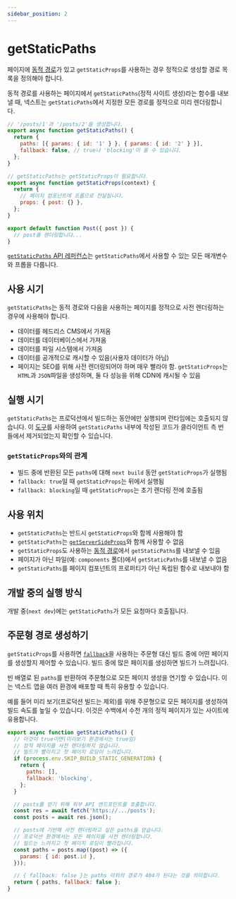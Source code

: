 ```yaml
---
sidebar_position: 2
---
```


# getStaticPaths

페이지에 [동적 경로](../../routing/dynamic-routes.md)가 있고 `getStaticProps`를 사용하는 경우 정적으로 생성할 경로 목록을 정의해야 합니다.

동적 경로를 사용하는 페이지에서 `getStaticPaths`(정적 사이트 생성)라는 함수를 내보낼 때, 넥스트는 `getStaticPaths`에서 지정한 모든 경로를 정적으로 미리 렌더링합니다.

```jsx title="pages/posts/[id].js"
// '/posts/1'과 '/posts/2'을 생성합니다.
export async function getStaticPaths() {
  return {
    paths: [{ params: { id: '1' } }, { params: { id: '2' } }],
    fallback: false, // true나 'blocking'이 올 수 있습니다.
  };
}

// getStaticPaths는 getStaticProps이 필요합니다.
export async function getStaticProps(context) {
  return {
    // 페이지 컴포넌트에 프롭으로 전달됩니다.
    props: { post: {} },
  };
}

export default function Post({ post }) {
  // post를 렌더링합니다...
}
```

[`getStaticPaths` API 레퍼런스](https://nextjs.org/docs/api-reference/data-fetching/get-static-paths)는 `getStaticPaths`에서 사용할 수 있는 모든 매개변수와 프롭을 다룹니다.

## 사용 시기

`getStaticPaths`는 동적 경로와 다음을 사용하는 페이지를 정적으로 사전 렌더링하는 경우에 사용해야 합니다.

- 데이터를 헤드리스 CMS에서 가져옴
- 데이터를 데이터베이스에서 가져옴
- 데이터를 파일 시스템에서 가져옴
- 데이터를 공개적으로 캐시할 수 있음(사용자 데이터가 아님)
- 페이지는 SEO를 위해 사전 렌더링되어야 하며 매우 빨라야 함. `getStaticProps`는 `HTML`과 `JSON`파일을 생성하며, 둘 다 성능을 위해 CDN에 캐시될 수 있음

## 실행 시기

`getStaticPaths`는 프로덕션에서 빌드하는 동안에만 실행되며 런타임에는 호출되지 않습니다. 이 [도구](https://next-code-elimination.vercel.app/)를 사용하여 `getStaticPaths` 내부에 작성된 코드가 클라이언트 측 번들에서 제거되었는지 확인할 수 있습니다.

### `getStaticProps`와의 관계

- 빌드 중에 반환된 모든 `paths`에 대해 `next build` 동안 `getStaticProps`가 실행됨
- `fallback: true`일 때 `getStaticProps`는 뒤에서 실행됨
- `fallback: blocking`일 때 `getStaticProps`는 초기 렌더링 전에 호출됨

## 사용 위치

- `getStaticPaths`는 반드시 `getStaticProps`와 함께 사용해야 함
- `getStaticPaths`는 [`getServerSideProps`](./get-server-side-props.md)와 함께 사용할 수 없음
- `getStaticProps`도 사용하는 [동적 경로](../../routing/dynamic-routes.md)에서 `getStaticPaths`를 내보낼 수 있음
- 페이지가 아닌 파일(예: `components` 폴더)에서 `getStaticPaths`를 내보낼 수 없음
- `getStaticPaths`를 페이지 컴포넌트의 프로퍼티가 아닌 독립된 함수로 내보내야 함

## 개발 중의 실행 방식

개발 중(`next dev`)에는 `getStaticPaths`가 모든 요청마다 호출됩니다.

## 주문형 경로 생성하기

`getStaticProps`를 사용하면 [`fallback`](https://nextjs.org/docs/api-reference/data-fetching/get-static-paths#fallback-blocking)을 사용하는 주문형 대신 빌드 중에 어떤 페이지를 생성할지 제어할 수 있습니다. 빌드 중에 많은 페이지를 생성하면 빌드가 느려집니다.

빈 배열로 된 `paths`를 반환하여 주문형으로 모든 페이지 생성을 연기할 수 있습니다. 이는 넥스트 앱을 여러 환경에 배포할 때 특히 유용할 수 있습니다.

예를 들어 미리 보기(프로덕션 빌드는 제외)를 위해 주문형으로 모든 페이지를 생성하여 빌드 속도를 높일 수 있습니다. 이것은 수백에서 수천 개의 정적 페이지가 있는 사이트에 유용합니다.

```jsx title="pages/posts/[id].js"
export async function getStaticPaths() {
  // 이것이 true이면(미리보기 환경에서는 true임)
  // 정적 페이지를 사전 렌더링하지 않습니다.
  // 빌드가 빨라지고 첫 페이지 로딩이 느려집니다.
  if (process.env.SKIP_BUILD_STATIC_GENERATION) {
    return {
      paths: [],
      fallback: 'blocking',
    };
  }

  // posts를 얻기 위해 외부 API 엔드포인트를 호출합니다.
  const res = await fetch('https://.../posts');
  const posts = await res.json();

  // posts에 기반해 사전 렌더링하고 싶은 paths을 얻습니다.
  // 프로덕션 환경에서는 모든 페이지를 사전 렌더링합니다.
  // 빌드는 느려지고 첫 페이지 로딩이 빨라집니다.
  const paths = posts.map((post) => ({
    params: { id: post.id },
  }));

  // { fallback: false }는 paths 이외의 경로가 404가 된다는 것을 의미합니다.
  return { paths, fallback: false };
}
```

